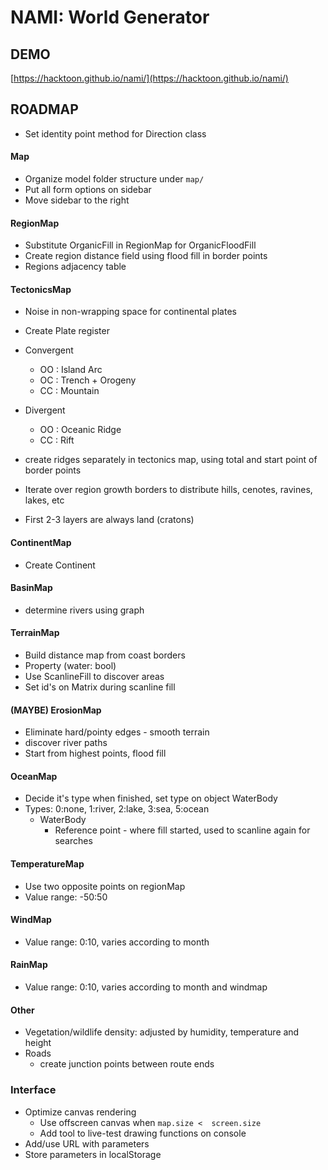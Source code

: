 # NAMI: World Generator


## DEMO

[https://hacktoon.github.io/nami/](https://hacktoon.github.io/nami/)


## ROADMAP
- Set identity point method for Direction class

#### Map
- Organize model folder structure under `map/`
- Put all form options on sidebar
- Move sidebar to the right

#### RegionMap
- Substitute OrganicFill in RegionMap for OrganicFloodFill
- Create region distance field using flood fill in border points
- Regions adjacency table

#### TectonicsMap
- Noise in non-wrapping space for continental plates
- Create Plate register
- Convergent
  - OO : Island Arc
  - OC : Trench + Orogeny
  - CC : Mountain

- Divergent
  - OO : Oceanic Ridge
  - CC : Rift

- create ridges separately in tectonics map, using total and start point of border points
- Iterate over region growth borders to distribute hills, cenotes, ravines, lakes, etc
- First 2-3 layers are always land (cratons)

#### ContinentMap
- Create Continent

#### BasinMap
- determine rivers using graph

#### TerrainMap
- Build distance map from coast borders
- Property (water: bool)
- Use ScanlineFill to discover areas
- Set id's on Matrix during scanline fill

#### (MAYBE) ErosionMap
- Eliminate hard/pointy edges - smooth terrain
- discover river paths
- Start from highest points, flood fill

#### OceanMap
- Decide it's type when finished, set type on object WaterBody
- Types: 0:none, 1:river, 2:lake, 3:sea, 5:ocean
  - WaterBody
    - Reference point - where fill started, used to scanline again for searches

#### TemperatureMap
- Use two opposite points on regionMap
- Value range: -50:50

#### WindMap
- Value range: 0:10, varies according to month

#### RainMap
- Value range: 0:10, varies according to month and windmap

#### Other
- Vegetation/wildlife density: adjusted by humidity, temperature and height
- Roads
  - create junction points between route ends

### Interface
- Optimize canvas rendering
  - Use offscreen canvas when `map.size <  screen.size`
  - Add tool to live-test drawing functions on console
- Add/use URL with parameters
- Store parameters in localStorage